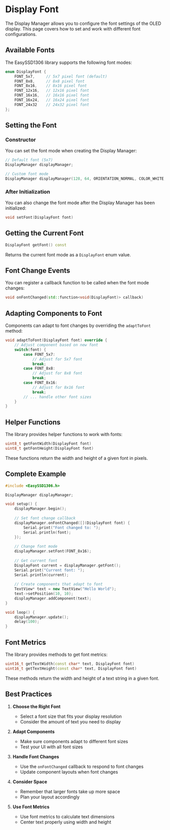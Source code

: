 # Display Font

The Display Manager allows you to configure the font settings of the OLED display. This page covers how to set and work with different font configurations.

## Available Fonts

The EasySSD1306 library supports the following font modes:

```cpp
enum DisplayFont {
    FONT_5x7,     // 5x7 pixel font (default)
    FONT_8x8,     // 8x8 pixel font
    FONT_8x16,    // 8x16 pixel font
    FONT_12x16,   // 12x16 pixel font
    FONT_16x16,   // 16x16 pixel font
    FONT_16x24,   // 16x24 pixel font
    FONT_24x32    // 24x32 pixel font
};
```

## Setting the Font

### Constructor

You can set the font mode when creating the Display Manager:

```cpp
// Default font (5x7)
DisplayManager displayManager;

// Custom font mode
DisplayManager displayManager(128, 64, ORIENTATION_NORMAL, COLOR_WHITE, FONT_8x16);
```

### After Initialization

You can also change the font mode after the Display Manager has been initialized:

```cpp
void setFont(DisplayFont font)
```

## Getting the Current Font

```cpp
DisplayFont getFont() const
```

Returns the current font mode as a `DisplayFont` enum value.

## Font Change Events

You can register a callback function to be called when the font mode changes:

```cpp
void onFontChanged(std::function<void(DisplayFont)> callback)
```

## Adapting Components to Font

Components can adapt to font changes by overriding the `adaptToFont` method:

```cpp
void adaptToFont(DisplayFont font) override {
    // Adjust component based on new font
    switch(font) {
        case FONT_5x7:
            // Adjust for 5x7 font
            break;
        case FONT_8x8:
            // Adjust for 8x8 font
            break;
        case FONT_8x16:
            // Adjust for 8x16 font
            break;
        // ... handle other font sizes
    }
}
```

## Helper Functions

The library provides helper functions to work with fonts:

```cpp
uint8_t getFontWidth(DisplayFont font)
uint8_t getFontHeight(DisplayFont font)
```

These functions return the width and height of a given font in pixels.

## Complete Example

```cpp
#include <EasySSD1306.h>

DisplayManager displayManager;

void setup() {
    displayManager.begin();
    
    // Set font change callback
    displayManager.onFontChanged([](DisplayFont font) {
        Serial.print("Font changed to: ");
        Serial.println(font);
    });
    
    // Change font mode
    displayManager.setFont(FONT_8x16);
    
    // Get current font
    DisplayFont current = displayManager.getFont();
    Serial.print("Current font: ");
    Serial.println(current);
    
    // Create components that adapt to font
    TextView* text = new TextView("Hello World");
    text->setPosition(10, 10);
    displayManager.addComponent(text);
}

void loop() {
    displayManager.update();
    delay(100);
}
```

## Font Metrics

The library provides methods to get font metrics:

```cpp
uint16_t getTextWidth(const char* text, DisplayFont font)
uint16_t getTextHeight(const char* text, DisplayFont font)
```

These methods return the width and height of a text string in a given font.

## Best Practices

1. **Choose the Right Font**
   - Select a font size that fits your display resolution
   - Consider the amount of text you need to display

2. **Adapt Components**
   - Make sure components adapt to different font sizes
   - Test your UI with all font sizes

3. **Handle Font Changes**
   - Use the `onFontChanged` callback to respond to font changes
   - Update component layouts when font changes

4. **Consider Space**
   - Remember that larger fonts take up more space
   - Plan your layout accordingly

5. **Use Font Metrics**
   - Use font metrics to calculate text dimensions
   - Center text properly using width and height 